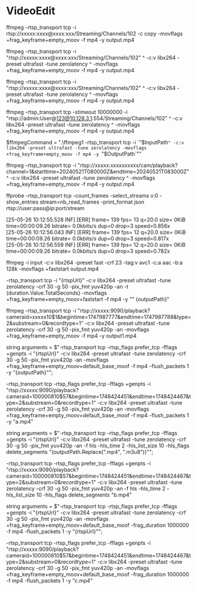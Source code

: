 # VideoEdit


 ffmpeg -rtsp_transport tcp -i rtsp://xxxxx:xxxx@xxxx:xxx/Streaming/Channels/102  -c copy -movflags +frag_keyframe+empty_moov -f mp4 -y output.mp4

 ffmpeg -rtsp_transport tcp -i "rtsp://xxxxx:xxxx@xxxx:xxx/Streaming/Channels/102" ^
-c:v libx264 -preset ultrafast -tune zerolatency ^
-movflags +frag_keyframe+empty_moov -f mp4 -y output.mp4

ffmpeg -rtsp_transport tcp -i "rtsp://xxxxx:xxxx@xxxx:xxx/Streaming/Channels/102" ^
-c:v libx264 -preset ultrafast -tune zerolatency ^
-movflags +frag_keyframe+empty_moov -f mp4 -y output.mp4

ffmpeg -rtsp_transport tcp -stimeout 10000000 -i "rtsp://admin:User@123@10.128.3.1:554/Streaming/Channels/102" ^
-c:v libx264 -preset ultrafast -tune zerolatency ^
-movflags +frag_keyframe+empty_moov -f mp4 -y output.mp4

$ffmpegCommand = ".\ffmpeg1 -rtsp_transport tcp -i `"$InputPath`" -c:v libx264 -preset ultrafast -tune zerolatency -movflags +frag_keyframe+empty_moov -f mp4 -y `"$OutputPath`""



ffmpeg -rtsp_transport tcp -i "rtsp://xxxxx:xxxxxxxxxx/cam/playback?channel=1&starttime=20240521T080000Z&endtime=20240521T083000Z" ^
-c:v libx264 -preset ultrafast -tune zerolatency ^
-movflags +frag_keyframe+empty_moov -f mp4 -y output.mp4

ffprobe -rtsp_transport tcp -count_frames -select_streams v:0 -show_entries stream=nb_read_frames -print_format json rtsp://user:pass@ip:port/stream

[25-05-26 10:12:55.528 INF] [ERR] frame=  139 fps= 13 q=20.0 size=       0KiB time=00:00:09.26 bitrate=   0.0kbits/s dup=0 drop=3 speed=0.856x    
[25-05-26 10:12:56.043 INF] [ERR] frame=  139 fps= 12 q=20.0 size=       0KiB time=00:00:09.26 bitrate=   0.0kbits/s dup=0 drop=3 speed=0.817x    
[25-05-26 10:12:56.559 INF] [ERR] frame=  139 fps= 12 q=20.0 size=       0KiB time=00:00:09.26 bitrate=   0.0kbits/s dup=0 drop=3 speed=0.782x 

ffmpeg -i input -c:v libx264 -preset fast -crf 23 -tag:v avc1 -c:a aac -b:a 128k -movflags +faststart output.mp4

-rtsp_transport tcp -i \"{rtspUrl}\" -c:v libx264 -preset ultrafast -tune zerolatency -crf 30 -g 50 -pix_fmt yuv420p -an -t {duration.Value.TotalSeconds} -movflags +frag_keyframe+empty_moov+faststart -f mp4 -y "\"
{outputPath}\"

ffmpeg -rtsp_transport tcp -i "rtsp://xxxxx:9090/playback?cameraid=xxxxx$1$0$1&begintime=1747987777&endtime=1747987788&type=2&substream=0&recordtype=1" -c:v libx264 -preset ultrafast -tune zerolatency -crf 30 -g 50 -pix_fmt yuv420p -an -movflags +frag_keyframe+empty_moov -f mp4 -y output1.mp4

string arguments = $"-rtsp_transport tcp -rtsp_flags prefer_tcp -fflags +genpts -i \"{rtspUrl}\" -c:v libx264 -preset ultrafast -tune zerolatency -crf 30 -g 50 -pix_fmt yuv420p -an -movflags +frag_keyframe+empty_moov+default_base_moof -f mp4 -flush_packets 1 -y \"{outputPath}\"";

-rtsp_transport tcp -rtsp_flags prefer_tcp -fflags +genpts -i "rtsp://xxxxx:9090/playback?cameraid=1000008$1$0$57&begintime=1748424451&endtime=1748424467&type=2&substream=0&recordtype=1" -c:v libx264 -preset ultrafast -tune zerolatency -crf 30 -g 50 -pix_fmt yuv420p -an -movflags +frag_keyframe+empty_moov+default_base_moof -f mp4 -flush_packets 1 -y "a.mp4"

string arguments = $"-rtsp_transport tcp -rtsp_flags prefer_tcp -fflags +genpts -i \"{rtspUrl}\" -c:v libx264 -preset ultrafast -tune zerolatency -crf 30 -g 50 -pix_fmt yuv420p -an -f hls -hls_time 2 -hls_list_size 10 -hls_flags delete_segments \"{outputPath.Replace(".mp4", ".m3u8")}\"";

-rtsp_transport tcp -rtsp_flags prefer_tcp -fflags +genpts -i "rtsp://xxxxx:9090/playback?cameraid=1000008$1$0$57&begintime=1748424451&endtime=1748424467&type=2&substream=0&recordtype=1" -c:v libx264 -preset ultrafast -tune zerolatency -crf 30 -g 50 -pix_fmt yuv420p -an -f hls -hls_time 2 -hls_list_size 10 -hls_flags delete_segments "b.mp4"

string arguments = $"-rtsp_transport tcp -rtsp_flags prefer_tcp -fflags +genpts -i \"{rtspUrl}\" -c:v libx264 -preset ultrafast -tune zerolatency -crf 30 -g 50 -pix_fmt yuv420p -an -movflags +frag_keyframe+empty_moov+default_base_moof -frag_duration 1000000 -f mp4 -flush_packets 1 -y \"{rtspUrl}\"";

-rtsp_transport tcp -rtsp_flags prefer_tcp -fflags +genpts -i "rtsp://xxxxx:9090/playback?cameraid=1000008$1$0$57&begintime=1748424451&endtime=1748424467&type=2&substream=0&recordtype=1" -c:v libx264 -preset ultrafast -tune zerolatency -crf 30 -g 50 -pix_fmt yuv420p -an -movflags +frag_keyframe+empty_moov+default_base_moof -frag_duration 1000000 -f mp4 -flush_packets 1 -y "c.mp4"

